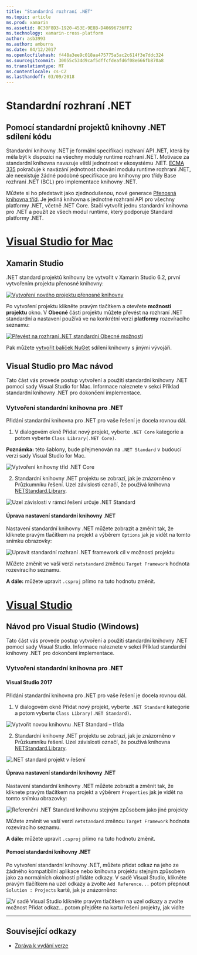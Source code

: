 ```yaml
---
title: "Standardní rozhraní .NET"
ms.topic: article
ms.prod: xamarin
ms.assetid: 8C30F8D3-1920-453E-9E8B-D40696736FF2
ms.technology: xamarin-cross-platform
author: asb3993
ms.author: amburns
ms.date: 04/12/2017
ms.openlocfilehash: f448a3ee9c018aa475775a5ac2c614f3e7ddc324
ms.sourcegitcommit: 30055c534d9caf5dffcfdeafd6f08e666fb870a8
ms.translationtype: MT
ms.contentlocale: cs-CZ
ms.lasthandoff: 03/09/2018
---
```

# <a name="net-standard"></a>Standardní rozhraní .NET

## <a name="using-net-standard-library-projects-to-share-code"></a>Pomocí standardní projektů knihovny .NET sdílení kódu

Standardní knihovny .NET je formální specifikaci rozhraní API .NET, která by měla být k dispozici na všechny moduly runtime rozhraní .NET. Motivace za standardní knihovna navazuje větší jednotnost v ekosystému .NET.
[ECMA 335](https://github.com/dotnet/coreclr/blob/master/Documentation/project-docs/dotnet-standards.md) pokračuje k navázání jednotnost chování modulu runtime rozhraní .NET, ale neexistuje žádné podobné specifikace pro knihovny pro třídy Base rozhraní .NET (BCL) pro implementace knihovny .NET.

Můžete si ho představit jako zjednodušenou, nové generace [Přenosná knihovna tříd](https://msdn.microsoft.com/library/gg597391.aspx).
Je jediná knihovna s jednotné rozhraní API pro všechny platformy .NET, včetně .NET Core. Stačí vytvořit jednu standardní knihovna pro .NET a použít ze všech modul runtime, který podporuje Standard platformy .NET.

# <a name="visual-studio-for-mactabvsmac"></a>[Visual Studio for Mac](#tab/vsmac)

## <a name="xamarin-studio"></a>Xamarin Studio

.NET standard projektů knihovny lze vytvořit v Xamarin Studio 6.2, první vytvořením projektu přenosné knihovny:

[![](net-standard-images/xs01-sml.png "Vytvoření nového projektu přenosné knihovny")](net-standard-images/xs01.png#lightbox)

Po vytvoření projektu klikněte pravým tlačítkem a otevřete **možnosti projektu** okno.
V **Obecné** části projektu můžete převést na rozhraní .NET standardní a nastavení používá ve na konkrétní verzi **platformy** rozevíracího seznamu:

[![](net-standard-images/xs02-sml.png "Převést na rozhraní .NET standardní Obecné možnosti")](net-standard-images/xs02.png#lightbox)

Pak můžete [vytvořit balíček NuGet](~/cross-platform/app-fundamentals/nuget-multiplatform-libraries/existing-library.md) sdílení knihovny s jinými vývojáři.

## <a name="visual-studio-for-mac-walkthrough"></a>Visual Studio pro Mac návod

Tato část vás provede postup vytvoření a použití standardní knihovny .NET pomocí sady Visual Studio for Mac. Informace naleznete v sekci Příklad standardní knihovny .NET pro dokončení implementace.

### <a name="creating-a-net-standard-library"></a>Vytvoření standardní knihovna pro .NET

Přidání standardní knihovna pro .NET pro vaše řešení je docela rovnou dál.

1. V dialogovém okně Přidat nový projekt, vyberte `.NET Core` kategorie a potom vyberte `Class Library(.NET Core)`.

  **Poznámka:** této šablony, bude přejmenován na `.NET Standard` v budoucí verzi sady Visual Studio for Mac.

  ![Vytvoření knihovny tříd .NET Core](net-standard-images/vsm01.png)

2. Standardní knihovny .NET projektu se zobrazí, jak je znázorněno v Průzkumníku řešení. Uzel závislosti označí, že používá knihovna [NETStandard.Library](https://www.nuget.org/packages/NETStandard.Library/).

  ![Uzel závislosti v rámci řešení určuje .NET Standard](net-standard-images/vsm02.png)

#### <a name="editing-net-standard-library-settings"></a>Úprava nastavení standardní knihovny .NET

Nastavení standardní knihovny .NET můžete zobrazit a změnit tak, že kliknete pravým tlačítkem na projekt a výběrem `Options` jak je vidět na tomto snímku obrazovky:

![Upravit standardní rozhraní .NET framework cíl v možnosti projektu](net-standard-images/vsm03.png)

Můžete změnit ve vaší verzi `netstandard` změnou `Target Framework` hodnota rozevíracího seznamu.

**A dále:** můžete upravit `.csproj` přímo na tuto hodnotu změnit.

# <a name="visual-studiotabvswin"></a>[Visual Studio](#tab/vswin)

## <a name="visual-studio-windows-walkthrough"></a>Návod pro Visual Studio (Windows)

Tato část vás provede postup vytvoření a použití standardní knihovny .NET pomocí sady Visual Studio. Informace naleznete v sekci Příklad standardní knihovny .NET pro dokončení implementace.

### <a name="creating-a-net-standard-library"></a>Vytvoření standardní knihovna pro .NET

#### <a name="visual-studio-2017"></a>Visual Studio 2017

Přidání standardní knihovna pro .NET pro vaše řešení je docela rovnou dál.

1. V dialogovém okně Přidat nový projekt, vyberte `.NET Standard` kategorie a potom vyberte `Class Library(.NET Standard)`.

  ![](net-standard-images/vs01.png "Vytvořit novou knihovnu .NET Standard – třída")

2. Standardní knihovny .NET projektu se zobrazí, jak je znázorněno v Průzkumníku řešení. Uzel závislosti označí, že používá knihovna [NETStandard.Library](https://www.nuget.org/packages/NETStandard.Library/).

  ![](net-standard-images/vs02.png ".NET standard projekt v řešení")

#### <a name="editing-net-standard-library-settings"></a>Úprava nastavení standardní knihovny .NET

Nastavení standardní knihovny .NET můžete zobrazit a změnit tak, že kliknete pravým tlačítkem na projekt a výběrem `Properties` jak je vidět na tomto snímku obrazovky:

![](net-standard-images/vs03.png "Referenční .NET Standard knihovnu stejným způsobem jako jiné projekty")

Můžete změnit ve vaší verzi `netstandard` změnou `Target Framework` hodnota rozevíracího seznamu.

**A dále:** můžete upravit `.csproj` přímo na tuto hodnotu změnit.

#### <a name="using-net-standard-library"></a>Pomocí standardní knihovny .NET

Po vytvoření standardní knihovny .NET, můžete přidat odkaz na jeho ze žádného kompatibilní aplikace nebo knihovna projektu stejným způsobem jako za normálních okolností přidáte odkazy. V sadě Visual Studio, klikněte pravým tlačítkem na uzel odkazy a zvolte `Add Reference...` potom přepnout `Solution : Projects` kartě, jak je znázorněno:

![](net-standard-images/vs04.png "V sadě Visual Studio klikněte pravým tlačítkem na uzel odkazy a zvolte možnost Přidat odkaz... potom přejděte na kartu řešení projekty, jak vidíte")

-----


## <a name="related-links"></a>Související odkazy

- [Zpráva k vydání verze](https://developer.xamarin.com/releases/studio/xamarin.studio_6.2/xamarin.studio_6.2/#.NET_Standard_Support)

